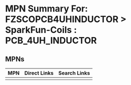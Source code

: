 



# MPN Summary For: FZSCOPCB4UHINDUCTOR > SparkFun-Coils : PCB_4UH_INDUCTOR

## MPNs
  

|MPN|Direct Links|Search Links|
| :--- | :--- | :--- |
||||
